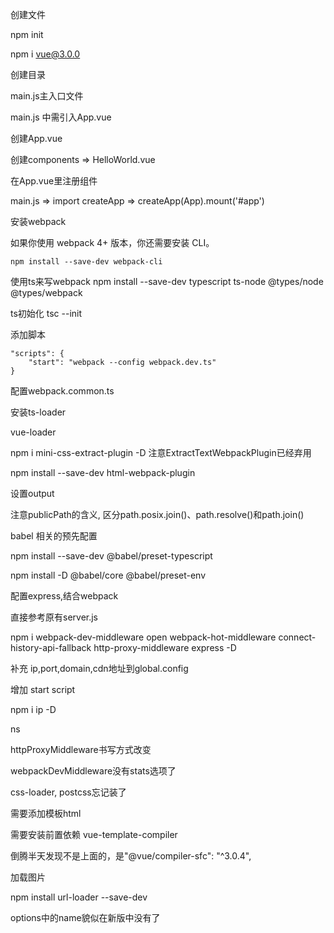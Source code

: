 创建文件

npm init

npm i vue@3.0.0

创建目录

main.js主入口文件

main.js 中需引入App.vue

创建App.vue

创建components => HelloWorld.vue

在App.vue里注册组件

main.js => import createApp => createApp(App).mount('#app')

安装webpack

如果你使用 webpack 4+ 版本，你还需要安装 CLI。

```
npm install --save-dev webpack-cli
```


使用ts来写webpack
npm install --save-dev typescript ts-node @types/node @types/webpack

ts初始化
tsc --init

添加脚本

```
"scripts": {
    "start": "webpack --config webpack.dev.ts"
}
```

配置webpack.common.ts

安装ts-loader

vue-loader


npm i mini-css-extract-plugin -D
注意ExtractTextWebpackPlugin已经弃用

npm install --save-dev html-webpack-plugin

设置output

注意publicPath的含义, 区分path.posix.join()、path.resolve()和path.join()

babel 相关的预先配置

npm install --save-dev @babel/preset-typescript

npm install -D @babel/core @babel/preset-env

配置express,结合webpack

直接参考原有server.js

 npm i webpack-dev-middleware open webpack-hot-middleware connect-history-api-fallback http-proxy-middleware express -D

 补充 ip,port,domain,cdn地址到global.config

增加 start script

npm i ip -D

ns

httpProxyMiddleware书写方式改变

webpackDevMiddleware没有stats选项了

css-loader, postcss忘记装了

需要添加模板html

需要安装前置依赖 vue-template-compiler

倒腾半天发现不是上面的，是"@vue/compiler-sfc": "^3.0.4",

加载图片 

npm install url-loader --save-dev 

options中的name貌似在新版中没有了